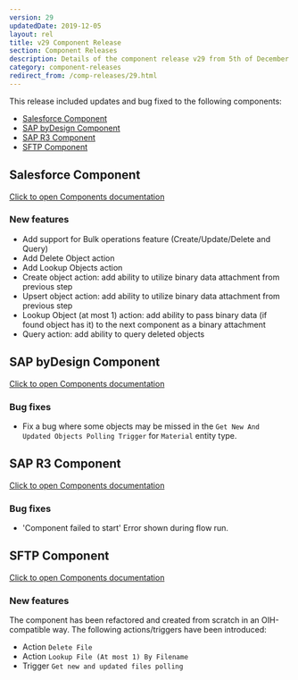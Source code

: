 ```yaml
---
version: 29
updatedDate: 2019-12-05
layout: rel
title: v29 Component Release
section: Component Releases
description: Details of the component release v29 from 5th of December 2019
category: component-releases
redirect_from: /comp-releases/29.html
---
```


This release included updates and bug fixed to the following components:

*   [Salesforce Component](#salesforce-component)
*   [SAP byDesign Component](#sap-bydesign-component)
*   [SAP R3 Component](#sap-r3-component)
*   [SFTP Component](#sftp-component)

## Salesforce Component

[Click to open Components documentation](/components/salesforce/)

### New features

* Add support for Bulk operations feature (Create/Update/Delete and Query)
* Add Delete Object action
* Add Lookup Objects action
* Create object action: add ability to utilize binary data attachment from previous step
* Upsert object action: add ability to utilize binary data attachment from previous step
* Lookup Object (at most 1) action: add ability to pass binary data (if found object has it) to the next component as a binary attachment
* Query action: add ability to query deleted objects

## SAP byDesign Component

[Click to open Components documentation](/components/sap-bydesign/)

### Bug fixes

* Fix a bug where some objects may be missed in the `Get New And Updated Objects Polling Trigger` for `Material` entity type.

## SAP R3 Component

[Click to open Components documentation](/components/sap-r3/)

### Bug fixes

* 'Component failed to start' Error shown during flow run.

## SFTP Component

[Click to open Components documentation](/components/sftp/)

### New features

The component has been refactored and created from scratch in an OIH-compatible way.
The following actions/triggers have been introduced:
* Action `Delete File`
* Action `Lookup File (At most 1) By Filename`
* Trigger `Get new and updated files polling`
